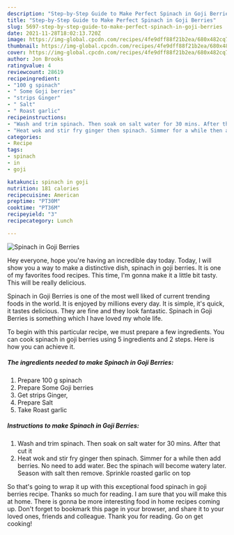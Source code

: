 ```yaml
---
description: "Step-by-Step Guide to Make Perfect Spinach in Goji Berries"
title: "Step-by-Step Guide to Make Perfect Spinach in Goji Berries"
slug: 5697-step-by-step-guide-to-make-perfect-spinach-in-goji-berries
date: 2021-11-28T18:02:13.720Z
image: https://img-global.cpcdn.com/recipes/4fe9dff88f21b2ea/680x482cq70/spinach-in-goji-berries-recipe-main-photo.jpg
thumbnail: https://img-global.cpcdn.com/recipes/4fe9dff88f21b2ea/680x482cq70/spinach-in-goji-berries-recipe-main-photo.jpg
cover: https://img-global.cpcdn.com/recipes/4fe9dff88f21b2ea/680x482cq70/spinach-in-goji-berries-recipe-main-photo.jpg
author: Jon Brooks
ratingvalue: 4
reviewcount: 28619
recipeingredient:
- "100 g spinach"
- " Some Goji berries"
- "strips Ginger"
- " Salt"
- " Roast garlic"
recipeinstructions:
- "Wash and trim spinach. Then soak on salt water for 30 mins. After that cut it"
- "Heat wok and stir fry ginger then spinach. Simmer for a while then add berries. No need to add water. Bec the spinach will become watery later. Season with salt then remove. Sprinkle roasted garlic on top"
categories:
- Recipe
tags:
- spinach
- in
- goji

katakunci: spinach in goji 
nutrition: 181 calories
recipecuisine: American
preptime: "PT30M"
cooktime: "PT36M"
recipeyield: "3"
recipecategory: Lunch

---
```



![Spinach in Goji Berries](https://img-global.cpcdn.com/recipes/4fe9dff88f21b2ea/680x482cq70/spinach-in-goji-berries-recipe-main-photo.jpg)

Hey everyone, hope you're having an incredible day today. Today, I will show you a way to make a distinctive dish, spinach in goji berries. It is one of my favorites food recipes. This time, I'm gonna make it a little bit tasty. This will be really delicious.



Spinach in Goji Berries is one of the most well liked of current trending foods in the world. It is enjoyed by millions every day. It is simple, it's quick, it tastes delicious. They are fine and they look fantastic. Spinach in Goji Berries is something which I have loved my whole life.


To begin with this particular recipe, we must prepare a few ingredients. You can cook spinach in goji berries using 5 ingredients and 2 steps. Here is how you can achieve it.

<!--inarticleads1-->

##### The ingredients needed to make Spinach in Goji Berries:

1. Prepare 100 g spinach
1. Prepare  Some Goji berries
1. Get strips Ginger,
1. Prepare  Salt
1. Take  Roast garlic




<!--inarticleads2-->

##### Instructions to make Spinach in Goji Berries:

1. Wash and trim spinach. Then soak on salt water for 30 mins. After that cut it
1. Heat wok and stir fry ginger then spinach. Simmer for a while then add berries. No need to add water. Bec the spinach will become watery later. Season with salt then remove. Sprinkle roasted garlic on top




So that's going to wrap it up with this exceptional food spinach in goji berries recipe. Thanks so much for reading. I am sure that you will make this at home. There is gonna be more interesting food in home recipes coming up. Don't forget to bookmark this page in your browser, and share it to your loved ones, friends and colleague. Thank you for reading. Go on get cooking!
